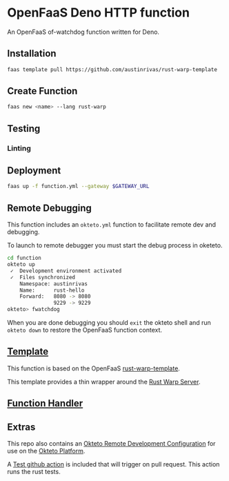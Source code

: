OpenFaaS Deno HTTP function
=============================================

An OpenFaaS of-watchdog function written for Deno.

## Installation

```sh
faas template pull https://github.com/austinrivas/rust-warp-template
```

## Create Function

```sh
faas new <name> --lang rust-warp
```

## Testing
  
### Linting

## Deployment

```sh
faas up -f function.yml --gateway $GATEWAY_URL
```

## Remote Debugging

This function includes an `okteto.yml` function to facilitate remote dev and debugging.

To launch to remote debugger you must start the debug process in oketeto.

```bash
cd function
okteto up
 ✓  Development environment activated
 ✓  Files synchronized
    Namespace: austinrivas
    Name:      rust-hello
    Forward:   8080 -> 8080
               9229 -> 9229
okteto> fwatchdog
```

When you are done debugging you should `exit` the okteto shell and run `okteto down` to restore the OpenFaaS function context.

## [Template](https://github.com/austinrivas/rust-warp-template)

This function is based on the OpenFaaS [rust-warp-template](https://github.com/austinrivas/rust-warp-template).

This template provides a thin wrapper around the [Rust Warp Server](https://github.com/seanmonstar/warp).

## [Function Handler](https://github.com/austinrivas/openfaas_rust-warp_func/blob/master/function/src/lib.rs)

## Extras

This repo also contains an [Okteto Remote Development Configuration](https://github.com/austinrivas/openfaas_rust-warp_func/blob/master/function/okteto.yml) for use on the [Okteto Platform](https://okteto.com/).

A [Test github action](https://github.com/austinrivas/openfaas_rust-warp_func/blob/master/.github/workflows/test-deno.yml) is included that will trigger on pull request. This action runs the rust tests.
